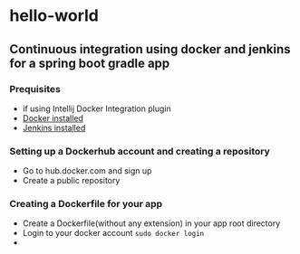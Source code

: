# hello-world

## Continuous integration using docker and jenkins for a spring boot gradle app

### Prequisites
* if using Intellij Docker Integration plugin
* [Docker installed](https://www.digitalocean.com/community/tutorials/how-to-install-and-use-docker-on-ubuntu-16-04)
* [Jenkins installed](https://www.digitalocean.com/community/tutorials/how-to-install-jenkins-on-ubuntu-16-04)


### Setting up a Dockerhub account and creating a repository

* Go to hub.docker.com and sign up
* Create a public repository

### Creating a Dockerfile for your app

* Create a Dockerfile(without any extension) in your app root directory
* Login to your docker account
`sudo docker login`
* 


